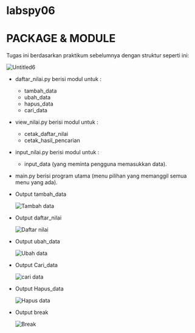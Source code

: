 # labspy06
# PACKAGE & MODULE
Tugas ini berdasarkan praktikum sebelumnya dengan struktur seperti ini:

  ![Untitled6](https://user-images.githubusercontent.com/57051018/72214210-22657c00-3530-11ea-8aca-cfae592c97bc.png)

* daftar_nilai.py berisi modul untuk :
    * tambah_data
    * ubah_data
    * hapus_data
    * cari_data
* view_nilai.py berisi modul untuk :
    * cetak_daftar_nilai
    * cetak_hasil_pencarian
* input_nilai.py berisi modul untuk :
    * input_data (yang meminta pengguna memasukkan data).
* main.py berisi program utama (menu pilihan yang memanggil semua menu yang ada).

* Output tambah_data

  ![Tambah data](https://user-images.githubusercontent.com/57051018/72214294-76bd2b80-3531-11ea-9f24-154399ce4056.png)

* Output daftar_nilai

  ![Daftar nilai](https://user-images.githubusercontent.com/57051018/72214302-c865b600-3531-11ea-86d5-073134ec305a.png)

* Output ubah_data

  ![Ubah data](https://user-images.githubusercontent.com/57051018/72214422-2398a800-3534-11ea-935d-2f6a3cc812a2.png)

* Output Cari_data

  ![cari data](https://user-images.githubusercontent.com/57051018/72214427-42973a00-3534-11ea-9867-710cb80d0dd6.png)

* Output Hapus_data

  ![Hapus data](https://user-images.githubusercontent.com/57051018/72214432-5b075480-3534-11ea-8d12-4d69e4e8c034.png)

* Output break

  ![Break](https://user-images.githubusercontent.com/57051018/72214435-75413280-3534-11ea-9b73-bae20996030d.png)
